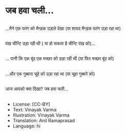 # जब हवा चली...

##
...मैने एक पतंग को मैन्ड़क उड़ाते देखा (या शायद मैन्ड़क पतंग उड़ा रहा था)

##
पंख चीन्टि उड़ा रही थी ( या हो सकता है चीन्टि पंख को)...

##
... पानी कि एक बूंद एक मच्छर को उड़ा रही थी (या फिर  मच्छर बूंद को) 

##
...और एक गुब्बारा  चूहे को उड़ा रहा था (या चूहा गुब्बारे को)   

##
आज आपको क्‍या दिखा? जब हवा चली...

##
* License: [CC-BY]
* Text: Vinayak Varma
* Illustration: Vinayak Varma
* Translation: Anil Ramaprasad
* Language: hi
